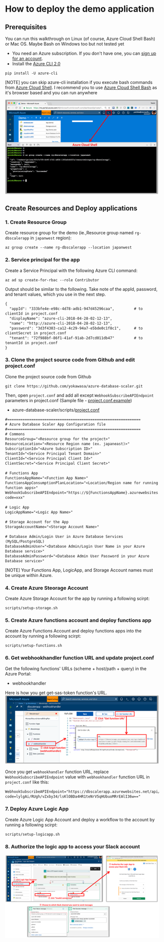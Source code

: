 # How to deploy the demo application

## Prerequisites
You can run this walkthrough on Linux (of course, Azure Cloud Shell Bash) or Mac OS. Maybe Bash on Windows too but not tested yet

- You need an Azure subscription. If you don't have one, you can [sign up for an account](https://azure.microsoft.com/).
- Install the [Azure CLI 2.0](https://docs.microsoft.com/en-us/cli/azure/install-azure-cli?view=azure-cli-latest)
```
pip install -U azure-cli
```
[NOTE] you can skip azure-cli installation if you execute bash commands from [Azure Cloud Shell](https://docs.microsoft.com/en-us/azure/cloud-shell/overview). I recommend you to use [Azure Cloud Shell Bash](https://docs.microsoft.com/en-us/azure/cloud-shell/overview) as it's browser based and you can run anywhere

![](../images/azure-cloud-shell-bash.png)


## Create Resources and Deploy applications

### 1. Create Resource Group
Create resource group for the demo (ie.,Resource group named `rg-dbscalerapp` in `japanwest` region):
```
az group create --name rg-dbscalerapp --location japanwest
```

### 2. Service principal for the app

Create a Service Principal with the following Azure CLI command:
```
az ad sp create-for-rbac --role Contributor
```
Output should be similar to the following. Take note of the appId, password, and tenant values, which you use in the next step.

```
{
  "appId": "333bfe4e-e98c-4d78-adb1-947d45296caa",         # to clientId in project.conf
  "displayName": "azure-cli-2018-04-28-02-12-13",
  "name": "http://azure-cli-2018-04-28-02-12-13",
  "password": "3d3f4303-ca12-4c29-94a7-e5bde0c1f8c1",      # to clientSecret in project.conf
  "tenant": "72f988bf-86f1-41af-91ab-2d7cd011db47"         # to tenantId in project.conf
}
```

### 3. Clone the project source code from Github and edit project.conf

Clone the project source code from Github
```
git clone https://github.com/yokawasa/azure-database-scaler.git
```

Then, open `project.conf` and add all except `WebhookSubscribeAPIEndpoint` parameters in project.conf (Sample file -  [project.conf.example](../scripts/project.conf.example))
- azure-database-scaler/scripts/[project.conf](../scripts/project.conf)
```
#=============================================================
# Azure Database Scaler App Configuration file
#=============================================================
# Commons
ResourceGroup="<Resource group for the project>"
ResourceLocation="<Resource Region name (ex. japaneast)>"
SubscriptionId="<Azure Subscription ID>"
TenantId="<Service Principal Tenant Domain>"
ClientId="<Service Principal Client Id>"
ClientSecret="<Service Principal Client Secret>"

# Functions App
FunctionsAppName="<Function App Name>"
FunctionsAppConsumptionPlanLocation="<Location/Region name for running function apps>"
WebhookSubscribeAPIEndpoint="https://${FunctionsAppName}.azurewebsites.net/api/webhookhandler?code=xxx"

# Logic App
LogicAppName="<Logic App Name>"

# Storage Account for the App
StorageAccountName="<Storage Account Name>"

# Database Admin/Login User in Azure Database Services (MySQL/PostgreSQL)
DatabaseAdminUser="<Database Admin/Login User Name in your Azure Database service>"
DatabaseAdminPassword="<Database Admin User Password in your Azure Database service>"
```
[NOTE] Your Functions App, LogicApp, and Storage Account names must be unique within Azure.

### 4. Create Azure Steorage Account

Create Azure Storage Account for the app  by running a following scirpt:
```
scripts/setup-storage.sh
```

### 5. Create Azure functions account and deploy functions app
Create Azure Functions Account and deploy functions apps into the account by running a following scirpt:
```
scripts/setup-functions.sh
```

### 6. Get webhookhandler function URL and update project.conf

Get the following functions' URLs (scheme + host/path + query) in the Azure Portal:
- webhookhandler

Here is how you get get-sas-token function's URL.
![](../images/webhookhandler-url.png)

Once you get `webhookhandler` function URL, replace `WebhookSubscribeAPIEndpoint` value with `webhookhandler` function URL in `project.conf` like this:
```
WebhookSubscribeAPIEndpoint="https://dbscalerapp.azurewebsites.net/api/webhookhandler?code=lylgAi/RUgh/vZxby34/lsKlOBDa4HR1teNrV5qHUbuoMRrEAlI36w=="
```

### 7. Deploy Azure Logic App

Create Azure Logic App Account and deploy a workflow to the account by running a following scirpt:
```
scripts/setup-logicapp.sh
```

### 8. Authorize the logic app to access your Slack account

![](../images/slack-authorization-steps.png)
